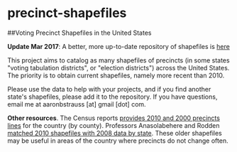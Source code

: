 precinct-shapefiles
===================

##Voting Precinct Shapefiles in the United States

**Update Mar 2017**: A better, more up-to-date repository of shapefiles is [here](https://github.com/nvkelso/election-geodata)

This project aims to catalog as many shapefiles of precincts (in some states "voting tabulation districts", or "election districts") across the United States. The priority is to obtain current shapefiles, namely more recent than 2010.

Please use the data to help with your projects, and if you find another state's shapefiles, please add it to the repository. If you have questions, email me at aaronbstrauss \[at\] gmail \[dot\] com.

**Other resources**. The Census reports [provides 2010 and 2000 precincts lines](http://ftp2.census.gov/geo/tiger/TIGER2010/VTD/) for the country (by county). Professors Anasolabehere and Rodden [matched 2010 shapefiles with 2008 data by state](http://projects.iq.harvard.edu/eda/data). These older shapefiles may be useful in areas of the country where precincts do not change often.


